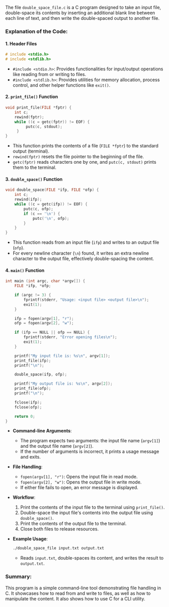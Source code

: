 The file `double_space_file.c` is a C program designed to take an input file, double-space its contents by inserting an additional blank line between each line of text, and then write the double-spaced output to another file.

### Explanation of the Code:

#### 1. **Header Files**
```c
# include <stdio.h>
# include <stdlib.h>
```
- `#include <stdio.h>`: Provides functionalities for input/output operations like reading from or writing to files.
- `#include <stdlib.h>`: Provides utilities for memory allocation, process control, and other helper functions like `exit()`.

#### 2. **`print_file()` Function**
```c
void print_file(FILE *fptr) {
    int c;
    rewind(fptr);
    while ((c = getc(fptr)) != EOF) {
         putc(c, stdout);
     }
}
```
- This function prints the contents of a file (`FILE *fptr`) to the standard output (terminal).
- `rewind(fptr)` resets the file pointer to the beginning of the file.
- `getc(fptr)` reads characters one by one, and `putc(c, stdout)` prints them to the terminal.

#### 3. **`double_space()` Function**
```c
void double_space(FILE *ifp, FILE *ofp) {
    int c;
    rewind(ifp);
    while ((c = getc(ifp)) != EOF) {
        putc(c, ofp);
        if (c == '\n') {
            putc('\n', ofp);
        }
    }
}
```
- This function reads from an input file (`ifp`) and writes to an output file (`ofp`).
- For every newline character (`\n`) found, it writes an extra newline character to the output file, effectively double-spacing the content.

#### 4. **`main()` Function**
```c
int main (int argc, char *argv[]) {
    FILE *ifp, *ofp;

    if (argc != 3) {
        fprintf(stderr, "Usage: <input file> <output file>\n");
        exit(1);
    }

    ifp = fopen(argv[1], "r");
    ofp = fopen(argv[2], "w");

    if (ifp == NULL || ofp == NULL) {
        fprintf(stderr, "Error opening files\n");
        exit(1);
    }

    printf("My input file is: %s\n", argv[1]);
    print_file(ifp);
    printf("\n");

    double_space(ifp, ofp);

    printf("My output file is: %s\n", argv[2]);
    print_file(ofp);
    printf("\n");

    fclose(ifp);
    fclose(ofp);

    return 0;
}
```
- **Command-line Arguments**:
  - The program expects two arguments: the input file name (`argv[1]`) and the output file name (`argv[2]`).
  - If the number of arguments is incorrect, it prints a usage message and exits.

- **File Handling**:
  - `fopen(argv[1], "r")`: Opens the input file in read mode.
  - `fopen(argv[2], "w")`: Opens the output file in write mode.
  - If either file fails to open, an error message is displayed.

- **Workflow**:
  1. Print the contents of the input file to the terminal using `print_file()`.
  2. Double-space the input file's contents into the output file using `double_space()`.
  3. Print the contents of the output file to the terminal.
  4. Close both files to release resources.

- **Example Usage**:
  ```bash
  ./double_space_file input.txt output.txt
  ```
  - Reads `input.txt`, double-spaces its content, and writes the result to `output.txt`.

### Summary:
This program is a simple command-line tool demonstrating file handling in C. It showcases how to read from and write to files, as well as how to manipulate the content. It also shows how to use C for a CLI utility.
